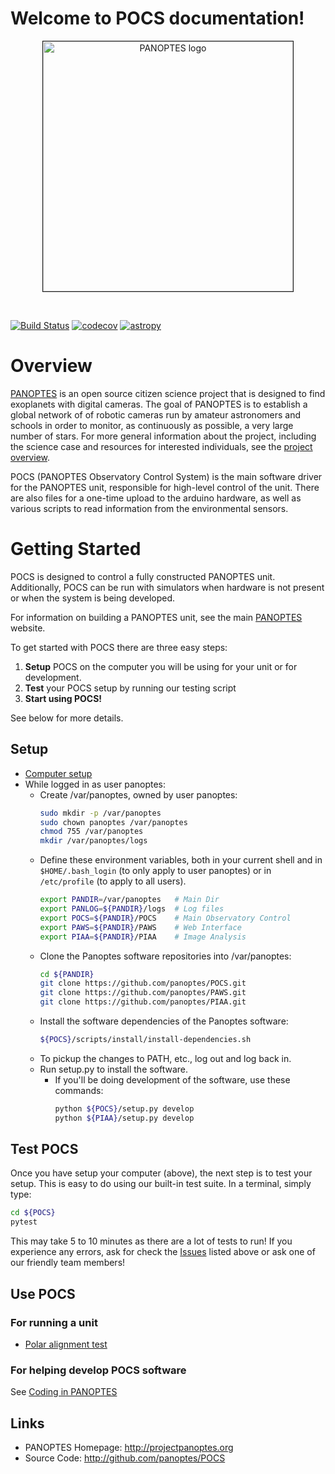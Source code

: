 Welcome to POCS documentation!
================================
<p align="center">
<img src="http://www.projectpanoptes.org/images/logo/png/sm/logo-inverted.png" alt="PANOPTES logo" style="border: 1px solid;" width="400px" />  
</p>
<br>

[![Build Status](https://travis-ci.org/panoptes/POCS.svg?branch=develop)](https://travis-ci.org/panoptes/POCS)
[![codecov](https://codecov.io/gh/panoptes/POCS/branch/develop/graph/badge.svg)](https://codecov.io/gh/panoptes/POCS)
[![astropy](http://img.shields.io/badge/powered%20by-AstroPy-orange.svg?style=flat)](http://www.astropy.org/)

<!-- <img src="http://www.projectpanoptes.org/images/units/PAN001_sunset_02.png" alt="PANOPTES unit PAN001 on Mauna Loa" style="border: 1px solid;" /> -->

# Overview

[PANOPTES](http://projectpanoptes.org) is an open source citizen science project that is designed to find exoplanets with digital cameras. The goal of PANOPTES is to establish a global network of of robotic cameras run by amateur astronomers and schools in order to monitor, as continuously as possible, a very large number of stars. For more general information about the project, including the science case and resources for interested individuals, see the [project overview](http://projectpanoptes.org/v1/overview/).

POCS (PANOPTES Observatory Control System) is the main software driver for the PANOPTES unit, responsible for high-level control of the unit. There are also files for a one-time upload to the arduino hardware, as well as various scripts to read information from the environmental sensors. 

# Getting Started

POCS is designed to control a fully constructed PANOPTES unit.  Additionally, POCS can be run with simulators when hardware is not present or when the system is being developed.

For information on building a PANOPTES unit, see the main [PANOPTES](http://projectpanoptes.org) website.

To get started with POCS there are three easy steps:

1. **Setup** POCS on the computer you will be using for your unit or for development.
2. **Test** your POCS setup by running our testing script
3. **Start using POCS!**

See below for more details.

## Setup

* [Computer setup](https://github.com/panoptes/POCS/wiki/Panoptes-Computer-Setup)
* While logged in as user panoptes:
   * Create /var/panoptes, owned by user panoptes:
     ```bash
     sudo mkdir -p /var/panoptes
     sudo chown panoptes /var/panoptes
     chmod 755 /var/panoptes
     mkdir /var/panoptes/logs
     ```
   * Define these environment variables, both in your current shell and in
     `$HOME/.bash_login` (to only apply to user panoptes) or in `/etc/profile`
     (to apply to all users).
     ```bash
     export PANDIR=/var/panoptes   # Main Dir
     export PANLOG=${PANDIR}/logs  # Log files
     export POCS=${PANDIR}/POCS    # Main Observatory Control
     export PAWS=${PANDIR}/PAWS    # Web Interface
     export PIAA=${PANDIR}/PIAA    # Image Analysis
     ```
   * Clone the Panoptes software repositories into /var/panoptes:
     ```bash
     cd ${PANDIR}
     git clone https://github.com/panoptes/POCS.git
     git clone https://github.com/panoptes/PAWS.git
     git clone https://github.com/panoptes/PIAA.git
     ```
   * Install the software dependencies of the Panoptes software:
     ```bash
     ${POCS}/scripts/install/install-dependencies.sh
     ```
   * To pickup the changes to PATH, etc., log out and log back in.
   * Run setup.py to install the software.
      * If you'll be doing development of the software, use these commands:
        ```bash
        python ${POCS}/setup.py develop
        python ${PIAA}/setup.py develop
        ```

## Test POCS

Once you have setup your computer (above), the next step is to test your setup.
This is easy to do using our built-in test suite. In a terminal, simply type:

```bash
cd ${POCS}
pytest
```

This may take 5 to 10 minutes as there are a lot of tests to run! If you experience any errors, ask for check the [Issues](https://github.com/panoptes/POCS/issues) listed above or ask one of our friendly team members!

## Use POCS

### For running a unit

* [Polar alignment test](https://github.com/panoptes/POCS/wiki/Polar-Alignment-Test)

### For helping develop POCS software

See [Coding in PANOPTES](https://github.com/panoptes/POCS/wiki/Coding-in-PANOPTES)

Links
-----

- PANOPTES Homepage: http://projectpanoptes.org
- Source Code: http://github.com/panoptes/POCS
